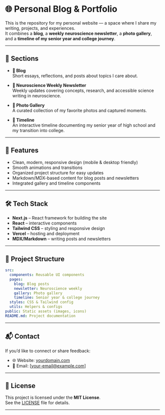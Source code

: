 # 🌐 Personal Blog & Portfolio

This is the repository for my personal website — a space where I share my writing, projects, and experiences.  
It combines a **blog**, a **weekly neuroscience newsletter**, a **photo gallery**, and a **timeline of my senior year and college journey**.

---

## 📖 Sections

- **📝 Blog**  
  Short essays, reflections, and posts about topics I care about.

- **🧠 Neuroscience Weekly Newsletter**  
  Weekly updates covering concepts, research, and accessible science writing in neuroscience.

- **📸 Photo Gallery**  
  A curated collection of my favorite photos and captured moments.

- **📅 Timeline**  
  An interactive timeline documenting my senior year of high school and my transition into college.

---

## 🚀 Features

- Clean, modern, responsive design (mobile & desktop friendly)  
- Smooth animations and transitions  
- Organized project structure for easy updates  
- Markdown/MDX-based content for blog posts and newsletters  
- Integrated gallery and timeline components  

---

## 🛠️ Tech Stack

- **Next.js** – React framework for building the site  
- **React** – interactive components  
- **Tailwind CSS** – styling and responsive design  
- **Vercel** – hosting and deployment  
- **MDX/Markdown** – writing posts and newsletters  

---

## 📂 Project Structure


```yaml
src:
  components: Reusable UI components
  pages:
    blog: Blog posts
    newsletter: Neuroscience weekly
    gallery: Photo gallery
    timeline: Senior year & college journey
  styles: CSS & Tailwind config
  utils: Helpers & configs
public: Static assets (images, icons)
README.md: Project documentation

```

---

## 📬 Contact

If you’d like to connect or share feedback:  
- 🌐 Website: [yourdomain.com](https://yourdomain.com)  
- 💌 Email: [your-email@example.com]  

---

## 📜 License

This project is licensed under the **MIT License**.  
See the [LICENSE](./LICENSE) file for details.

---
